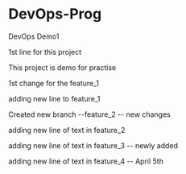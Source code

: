 # DevOps-Prog
DevOps Demo1

1st line for this project

This project is demo for practise

1st change for the feature_1

adding new line to feature_1

Created new branch --feature_2 -- new changes

adding new line of text in feature_2

adding new line of text in feature_3 -- newly added

adding new line of text in feature_4 -- April 5th

